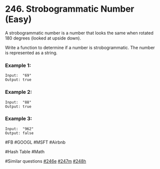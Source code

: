 # 246. Strobogrammatic Number (Easy)

A strobogrammatic number is a number that looks the same when rotated 180 degrees (looked at upside down).

Write a function to determine if a number is strobogrammatic. The number is represented as a string.

### Example 1:
```
Input:  "69"
Output: true
```
### Example 2:
```
Input:  "88"
Output: true
```
### Example 3:
```
Input:  "962"
Output: false
```

#FB #GOOGL #MSFT #Airbnb

#Hash Table #Math

#Similar questions [#246e](../p246e/README.md) [#247m](../p247m/README.md) [#248h](../p248h/README.md)
